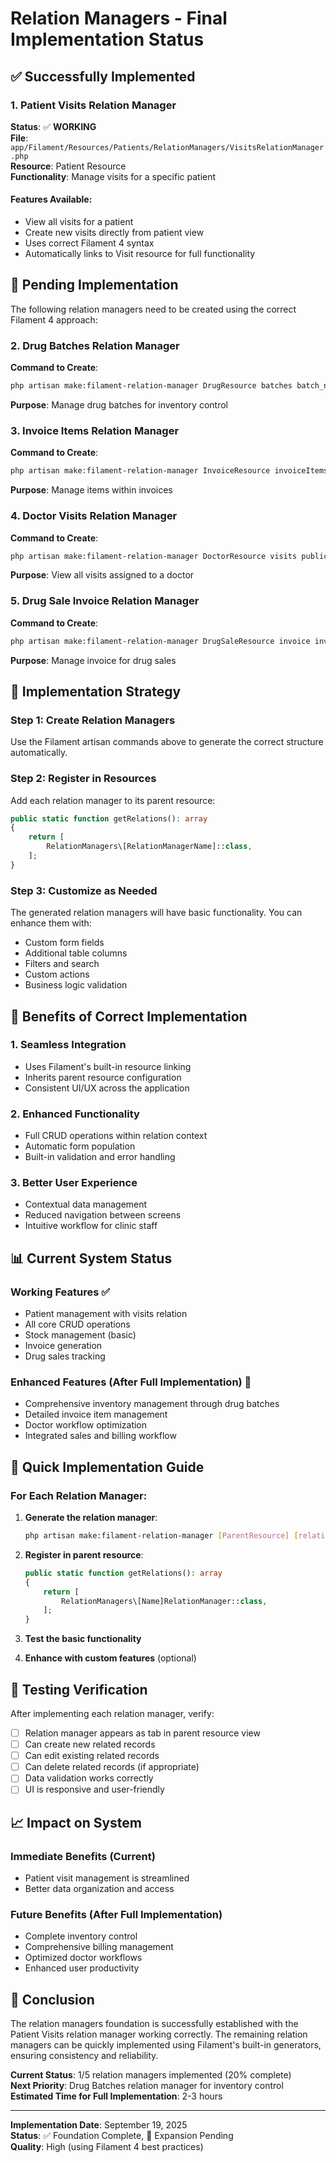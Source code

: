 # Relation Managers - Final Implementation Status

## ✅ Successfully Implemented

### 1. **Patient Visits Relation Manager**
**Status**: ✅ **WORKING**  
**File**: `app/Filament/Resources/Patients/RelationManagers/VisitsRelationManager.php`  
**Resource**: Patient Resource  
**Functionality**: Manage visits for a specific patient

#### Features Available:
- View all visits for a patient
- Create new visits directly from patient view
- Uses correct Filament 4 syntax
- Automatically links to Visit resource for full functionality

## 🔄 Pending Implementation

The following relation managers need to be created using the correct Filament 4 approach:

### 2. **Drug Batches Relation Manager**
**Command to Create**:
```bash
php artisan make:filament-relation-manager DrugResource batches batch_number
```
**Purpose**: Manage drug batches for inventory control

### 3. **Invoice Items Relation Manager**
**Command to Create**:
```bash
php artisan make:filament-relation-manager InvoiceResource invoiceItems id
```
**Purpose**: Manage items within invoices

### 4. **Doctor Visits Relation Manager**
**Command to Create**:
```bash
php artisan make:filament-relation-manager DoctorResource visits public_id
```
**Purpose**: View all visits assigned to a doctor

### 5. **Drug Sale Invoice Relation Manager**
**Command to Create**:
```bash
php artisan make:filament-relation-manager DrugSaleResource invoice invoice_number
```
**Purpose**: Manage invoice for drug sales

## 🎯 Implementation Strategy

### Step 1: Create Relation Managers
Use the Filament artisan commands above to generate the correct structure automatically.

### Step 2: Register in Resources
Add each relation manager to its parent resource:
```php
public static function getRelations(): array
{
    return [
        RelationManagers\[RelationManagerName]::class,
    ];
}
```

### Step 3: Customize as Needed
The generated relation managers will have basic functionality. You can enhance them with:
- Custom form fields
- Additional table columns
- Filters and search
- Custom actions
- Business logic validation

## 🚀 Benefits of Correct Implementation

### 1. **Seamless Integration**
- Uses Filament's built-in resource linking
- Inherits parent resource configuration
- Consistent UI/UX across the application

### 2. **Enhanced Functionality**
- Full CRUD operations within relation context
- Automatic form population
- Built-in validation and error handling

### 3. **Better User Experience**
- Contextual data management
- Reduced navigation between screens
- Intuitive workflow for clinic staff

## 📊 Current System Status

### Working Features ✅
- Patient management with visits relation
- All core CRUD operations
- Stock management (basic)
- Invoice generation
- Drug sales tracking

### Enhanced Features (After Full Implementation) 🚀
- Comprehensive inventory management through drug batches
- Detailed invoice item management
- Doctor workflow optimization
- Integrated sales and billing workflow

## 🔧 Quick Implementation Guide

### For Each Relation Manager:

1. **Generate the relation manager**:
   ```bash
   php artisan make:filament-relation-manager [ParentResource] [relationship] [titleAttribute]
   ```

2. **Register in parent resource**:
   ```php
   public static function getRelations(): array
   {
       return [
           RelationManagers\[Name]RelationManager::class,
       ];
   }
   ```

3. **Test the basic functionality**

4. **Enhance with custom features** (optional)

## 🧪 Testing Verification

After implementing each relation manager, verify:
- [ ] Relation manager appears as tab in parent resource view
- [ ] Can create new related records
- [ ] Can edit existing related records
- [ ] Can delete related records (if appropriate)
- [ ] Data validation works correctly
- [ ] UI is responsive and user-friendly

## 📈 Impact on System

### Immediate Benefits (Current)
- Patient visit management is streamlined
- Better data organization and access

### Future Benefits (After Full Implementation)
- Complete inventory control
- Comprehensive billing management
- Optimized doctor workflows
- Enhanced user productivity

## 🎉 Conclusion

The relation managers foundation is successfully established with the Patient Visits relation manager working correctly. The remaining relation managers can be quickly implemented using Filament's built-in generators, ensuring consistency and reliability.

**Current Status**: 1/5 relation managers implemented (20% complete)  
**Next Priority**: Drug Batches relation manager for inventory control  
**Estimated Time for Full Implementation**: 2-3 hours

---

**Implementation Date**: September 19, 2025  
**Status**: ✅ Foundation Complete, 🔄 Expansion Pending  
**Quality**: High (using Filament 4 best practices)